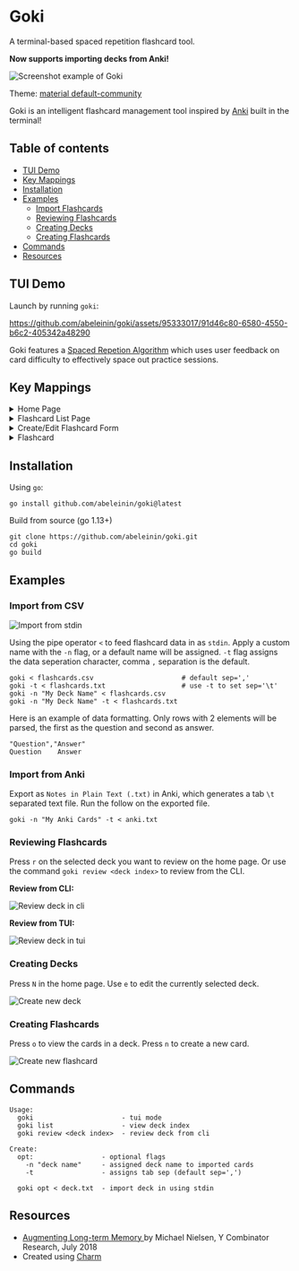 # Goki

A terminal-based spaced repetition flashcard tool. 

**Now supports importing decks from Anki!**

![Screenshot example of Goki](img/goki_main.png)

Theme: [material default-community](https://github.com/kaicataldo/material.vim)

Goki is an intelligent flashcard management tool inspired by 
[Anki](https://apps.ankiweb.net/) built in the terminal!

## Table of contents

- [TUI Demo](#tui-demo)
- [Key Mappings](#key-mappings)
- [Installation](#installation)
- [Examples](#examples)
    - [Import Flashcards](#import-from-csv)
    - [Reviewing Flashcards](#reviewing-flashcards)
    - [Creating Decks](#creating-decks)
    - [Creating Flashcards](#creating-flashcards)
- [Commands](#commands)
- [Resources](#resources)

## TUI Demo

Launch by running `goki`:

https://github.com/abeleinin/goki/assets/95333017/91d46c80-6580-4550-b6c2-405342a48290

Goki features a [Spaced Repetion Algorithm](https://en.wikipedia.org/wiki/Spaced_repetition)
which uses user feedback on card difficulty to effectively space out practice sessions.

## Key Mappings

<details>
<summary>Home Page</summary>

| Action       | Keybinding |
|--------------|------------|
| Review Decks Flashcards | `r`        |
| Create New Deck         | `N`        |
| View Deck Card List     | `o`        |
| Edit Deck Name          | `e`        |
| Delete Deck      | `d`        |
| Move Up          | `up arrow`,`k`      |
| Move Down        | `down arrow`,`j`      |
| Toggle Help Menu      | `?`        |
| Quit             | `q`,`ctrl+c` |

</details>

<details>
<summary>Flashcard List Page</summary>

| Action           | Keybinding |
|------------------|------------|
| Move Up          | `up arrow`,`k`      |
| Move Down        | `down arrow`,`j`      |
| Next page        | `right arrow`,`l`      |
| Previous Page    | `left arrow`,`h`      |
| Search Flashcards | `/`        |
| New Card     | `n`        |
| Edit Card    | `e`        |
| Delete Card  | `d`        |
| Undo Deleted Card | `u`    |

</details>

<details>
<summary>Create/Edit Flashcard Form</summary>

| Action         | Keybinding |
|----------------|------------|
| Next Field / Submit | `enter`    |
| Previous Field      | `tab`      |
| Exit Form           | `esc`      |

</details>

<details>
<summary>Flashcard</summary>

| Action      | Keybinding |
|-------------|------------|
| Exit Review | `esc`      |
| Show Back   | `o`        |
| Flashcard needs repeated again | `1`        |
| Flashcard took some thought | `2`        |
| Flashcard was easy to remember | `3`        |

</details>

## Installation

Using `go`:

```
go install github.com/abeleinin/goki@latest
```

Build from source (go 1.13+)

```
git clone https://github.com/abeleinin/goki.git
cd goki
go build
```

## Examples

### Import from CSV

![Import from stdin](img/import.gif)

Using the pipe operator `<` to feed flashcard data in as `stdin`. Apply 
a custom name with the `-n` flag, or a default name will be assigned.
`-t` flag assigns the data seperation character, comma `,` separation
is the default.

```
goki < flashcards.csv                      # default sep=','
goki -t < flashcards.txt                   # use -t to set sep='\t'
goki -n "My Deck Name" < flashcards.csv
goki -n "My Deck Name" -t < flashcards.txt
```

Here is an example of data formatting. Only rows with 2 elements 
will be parsed, the first as the question and second as answer.

```
"Question","Answer"
Question    Answer
```

### Import from Anki

Export as `Notes in Plain Text (.txt)` in Anki, which generates a tab `\t` separated text file. Run the follow on the exported file.

```
goki -n "My Anki Cards" -t < anki.txt
```

### Reviewing Flashcards

Press `r` on the selected deck you want to review on the home page. Or
use the command `goki review <deck index>` to review from the CLI.

**Review from CLI:**

![Review deck in cli](img/review_cli.gif)

**Review from TUI:**

![Review deck in tui](img/review.gif)

### Creating Decks

Press `N` in the home page. Use `e` to edit the currently selected deck.

![Create new deck](img/create_deck.gif)

### Creating Flashcards

Press `o` to view the cards in a deck. Press `n` to create a new card.

![Create new flashcard](img/create_card.gif)

## Commands

```
Usage:
  goki                      - tui mode
  goki list                 - view deck index
  goki review <deck index>  - review deck from cli
		
Create:
  opt:                 - optional flags
    -n "deck name"     - assigned deck name to imported cards
    -t                 - assigns tab sep (default sep=',')

  goki opt < deck.txt  - import deck in using stdin
```

## Resources

- [Augmenting Long-term Memory ](https://augmentingcognition.com/ltm.html) by Michael Nielsen, Y Combinator Research, July 2018
- Created using [Charm](https://charm.sh/)

